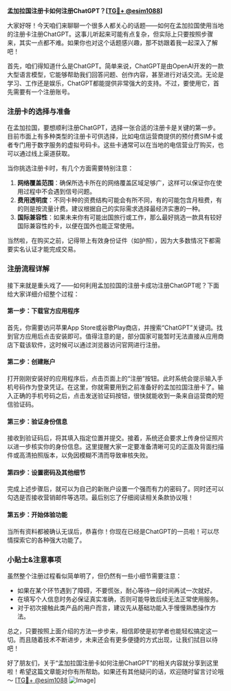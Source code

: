 **孟加拉国注册卡如何注册ChatGPT？[[TG💪+ @esim1088](https://t.me/s/esim1088)]**

大家好呀！今天咱们来聊聊一个很多人都关心的话题——如何在孟加拉国使用当地的注册卡注册ChatGPT。这事儿听起来可能有点复杂，但实际上只要按照步骤来，其实一点都不难。如果你也对这个话题感兴趣，那不妨跟着我一起深入了解吧！

首先，咱们得知道什么是ChatGPT。简单来说，ChatGPT是由OpenAI开发的一款大型语言模型，它能够帮助我们回答问题、创作内容，甚至进行对话交流。无论是学习、工作还是娱乐，ChatGPT都能提供非常强大的支持。不过，要使用它，首先需要有一个注册账号。

### 注册卡的选择与准备

在孟加拉国，要想顺利注册ChatGPT，选择一张合适的注册卡是关键的第一步。目前市面上有多种类型的注册卡可供选择，比如电信运营商提供的预付费SIM卡或者专门用于数字服务的虚拟号码卡。这些卡通常可以在当地的电信营业厅购买，也可以通过线上渠道获取。

当你挑选注册卡时，有几个方面需要特别注意：

1. **网络覆盖范围**：确保所选卡所在的网络覆盖区域足够广，这样可以保证你在使用过程中不会遇到信号问题。
2. **费用透明度**：不同卡种的资费结构可能会有所不同，有的可能包含月租费，有的则是按流量计费。建议根据自己的实际需求选择最经济实惠的一种。
3. **国际兼容性**：如果未来你有可能出国旅行或工作，那么最好挑选一款具有较好国际兼容性的卡，以便在国外也能正常使用。

当然啦，在购买之前，记得带上有效身份证件（如护照），因为大多数情况下都需要实名认证才能完成交易。

### 注册流程详解

接下来就是重头戏了——如何利用孟加拉国的注册卡成功注册ChatGPT呢？下面给大家详细介绍整个过程：

#### 第一步：下载官方应用程序
首先，你需要访问苹果App Store或谷歌Play商店，并搜索“ChatGPT”关键词。找到官方应用后点击安装即可。值得注意的是，部分国家可能暂时无法直接从应用商店下载该软件，这时候可以通过浏览器访问官网进行注册。

#### 第二步：创建账户
打开刚刚安装好的应用程序后，点击页面上的“注册”按钮。此时系统会提示输入手机号码作为登录凭证。在这里，你就需要用到之前准备好的孟加拉国注册卡了。输入正确的手机号码之后，点击发送验证码按钮，很快就能收到一条来自运营商的短信验证码。

#### 第三步：验证身份信息
接收到验证码后，将其填入指定位置并提交。接着，系统还会要求上传身份证照片以进一步核实你的身份信息。这里提醒大家一定要准备清晰可见的正面及背面扫描件或高清拍照版本，以免因模糊不清而导致审核失败。

#### 第四步：设置密码及其他细节
完成上述步骤后，就可以为自己的新账户设置一个强而有力的密码了。同时还可以勾选是否接收营销邮件等选项。最后别忘了仔细阅读相关条款协议哦！

#### 第五步：开始体验功能
当所有资料都被确认无误后，恭喜你！你现在已经是ChatGPT的一员啦！可以尽情探索它的各种强大功能了。

### 小贴士&注意事项

虽然整个注册过程看似简单明了，但仍然有一些小细节需要注意：

- 如果在某个环节遇到了障碍，不要慌张，耐心等待一段时间再试一次就好。
- 在填写个人信息时务必保证真实准确，否则可能导致后续无法正常使用服务。
- 对于初次接触此类产品的用户而言，建议先从基础功能入手慢慢熟悉操作方法。

总之，只要按照上面介绍的方法一步步来，相信即使是初学者也能轻松搞定这一切。而且随着技术不断进步，未来还会有更多便捷的方式出现，让我们拭目以待吧！

好了朋友们，关于“孟加拉国注册卡如何注册ChatGPT”的相关内容就分享到这里啦！希望这篇文章能对你有所帮助。如果还有其他疑问的话，欢迎随时留言讨论哦～ [[TG💪+ @esim1088](https://t.me/s/esim1088) ![Image](https://i.postimg.cc/4NQfJmqS/Snipaste-2025-05-13-00-14-12.png)]